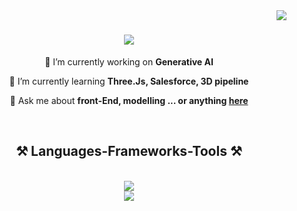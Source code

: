 <img align="right" src="https://visitor-badge.laobi.icu/badge?page_id=nikunjgupta609.nikunjgupta609" />

<h1 align="center">
    <img src="https://readme-typing-svg.herokuapp.com/?font=Righteous&size=35&center=true&vCenter=true&width=500&height=70&duration=4000&lines=Hi+There!+👋;+I'm+Nikunj+Gupta!;" />
</h1>

<div align="center">
 
 🔭 I’m currently working on **Generative AI**
 
 🌱 I’m currently learning **Three.Js, Salesforce, 3D pipeline**

💬 Ask me about **front-End, modelling ... or anything [here](https://github.com/nikunjgupta609/nikunjgupta609/issues)**

 </div>
<br/>
<h2 align="center">⚒️ Languages-Frameworks-Tools ⚒️</h2>
<br/>
<div align="center">
    <img src="https://skillicons.dev/icons?i=react,bootstrap,html,css,github,blender,tailwind,java" /><br>
    <img src="https://skillicons.dev/icons?i=nodejs,python,javascript,typescript,mongodb,pytorch,tensorflow,nextjs,mysql" /><br>
</div>

